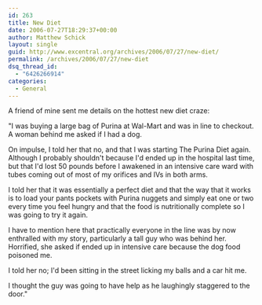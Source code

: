 ```yaml
---
id: 263
title: New Diet
date: 2006-07-27T18:29:37+00:00
author: Matthew Schick
layout: single
guid: http://www.excentral.org/archives/2006/07/27/new-diet/
permalink: /archives/2006/07/27/new-diet
dsq_thread_id:
  - "6426266914"
categories:
  - General
---
```

A friend of mine sent me details on the hottest new diet craze:

"I was buying a large bag of Purina at Wal-Mart and was in line to checkout. A woman behind me asked if I had a dog.

On impulse, I told her that no, and that I was starting The Purina Diet again. Although I probably shouldn't because I'd ended up in the hospital last time, but that I'd lost 50 pounds before I awakened in an intensive care ward with tubes coming out of most of my orifices and IVs in both arms.

I told her that it was essentially a perfect diet and that the way that it works is to load your pants pockets with Purina nuggets and simply eat one or two every time you feel hungry and that the food is nutritionally complete so I was going to try it again.

I have to mention here that practically everyone in the line was by now enthralled with my story, particularly a tall guy who was behind her. Horrified, she asked if ended up in intensive care because the dog food poisoned me.

I told her no; I'd been sitting in the street licking my balls and a car hit me.

I thought the guy was going to have help as he laughingly staggered to the door."